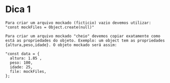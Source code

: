 # Dica 1
    Para criar um arquivo mockado (ficticio) vazio devemos utilizar: 
    "const mockFiles = Object.create(null)"

    Para criar um arquivo mockado "cheio" devemos copiar exatamente como está as propriedades do objeto. Exemplo: um object tem as propriedades {altura,peso,idade}. O objeto mockado será assim:
    
    "const data = {
      altura: 1.85 ,
      peso: 100,
      idade: 25,
      file: mockFiles,
    };
